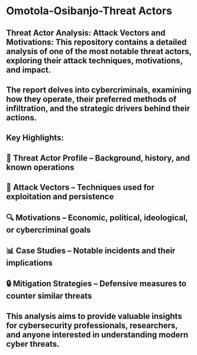 # Omotola-Osibanjo-Threat Actors
## Threat Actor Analysis: Attack Vectors and Motivations: This repository contains a detailed analysis of one of the most notable threat actors, exploring their attack techniques, motivations, and impact. 
## The report delves into cybercriminals, examining how they operate, their preferred methods of infiltration, and the strategic drivers behind their actions.
## Key Highlights:
## 📌 Threat Actor Profile – Background, history, and known operations
## 🚀 Attack Vectors – Techniques used for exploitation and persistence
## 🔍 Motivations – Economic, political, ideological, or cybercriminal goals
## 📊 Case Studies – Notable incidents and their implications
## 🔒 Mitigation Strategies – Defensive measures to counter similar threats
## This analysis aims to provide valuable insights for cybersecurity professionals, researchers, and anyone interested in understanding modern cyber threats.
